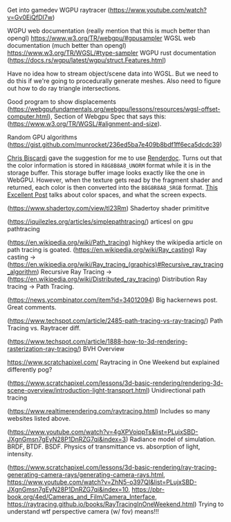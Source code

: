 Get into gamedev WGPU raytracer (https://www.youtube.com/watch?v=Gv0EiQfDI7w)

WGPU web documentation (really mention that this is much better than opengl) https://www.w3.org/TR/webgpu/#gpusampler
WGSL web documentation (much better than opengl) https://www.w3.org/TR/WGSL/#type-sampler
WGPU rust documentation (https://docs.rs/wgpu/latest/wgpu/struct.Features.html)

Have no idea how to stream object/scene data into WGSL. But we need to do this if we're going to procedurally generate meshes. Also need to figure out how to do ray triangle intersections.

Good program to show displacements (https://webgpufundamentals.org/webgpu/lessons/resources/wgsl-offset-computer.html), Section of Webgpu Spec that says this: (https://www.w3.org/TR/WGSL/#alignment-and-size).

Random GPU algorithms (https://gist.github.com/munrocket/236ed5ba7e409b8bdf1ff6eca5dcdc39)

[Chris Biscardi](https://www.youtube.com/watch?v=vblsZgBcgyw) gave the suggestion for me to use [Renderdoc](https://renderdoc.org/). Turns out that the color information is stored in  `R8G8B8A8_UNORM` format while it is in the storage buffer. This storage buffer image looks exactly like the one in WebGPU. However, when the texture gets read by the fragment shader and returned, each color is then converted into the `B8G8R8A8_SRGB` format. [This Excellent Post](https://community.khronos.org/t/noob-difference-between-unorm-and-srgb/106132/7) talks about color spaces, and what the screen expects.

(https://www.shadertoy.com/view/tl23Rm) Shadertoy shader primititve

(https://iquilezles.org/articles/simplepathtracing/) articesl on gpu pathtracing

(https://en.wikipedia.org/wiki/Path_tracing) highkey the wikipedia article on path tracing is goated. (https://en.wikipedia.org/wiki/Ray_casting) Ray casting -> (https://en.wikipedia.org/wiki/Ray_tracing_(graphics)#Recursive_ray_tracing_algorithm) Recursive Ray Tracing -> (https://en.wikipedia.org/wiki/Distributed_ray_tracing) Distribution Ray tracing -> Path Tracing. 

(https://news.ycombinator.com/item?id=34012094) Big hackernews post. Great comments.

(https://www.techspot.com/article/2485-path-tracing-vs-ray-tracing/) Path Tracing vs. Raytracer diff.

(https://www.techspot.com/article/1888-how-to-3d-rendering-rasterization-ray-tracing/) BVH Overview 

https://www.scratchapixel.com/ Raytracing in One Weekend but explained differently pog?

(https://www.scratchapixel.com/lessons/3d-basic-rendering/rendering-3d-scene-overview/introduction-light-transport.html) Unidirectional path tracing

(https://www.realtimerendering.com/raytracing.html) Includes so many websites listed above.

(https://www.youtube.com/watch?v=4gXPVoippTs&list=PLujxSBD-JXgnGmsn7gEyN28P1DnRZG7qi&index=3) Radiance model of simulation. BRDF, BTDF. BSDF. Physics of transmittance vs. absorption of light, intensity.
 
(https://www.scratchapixel.com/lessons/3d-basic-rendering/ray-tracing-generating-camera-rays/generating-camera-rays.html, https://www.youtube.com/watch?v=ZhN5-o397QI&list=PLujxSBD-JXgnGmsn7gEyN28P1DnRZG7qi&index=10, https://pbr-book.org/4ed/Cameras_and_Film/Camera_Interface, https://raytracing.github.io/books/RayTracingInOneWeekend.html) Trying to understand wtf perspective camera (w/ fov) means!!!